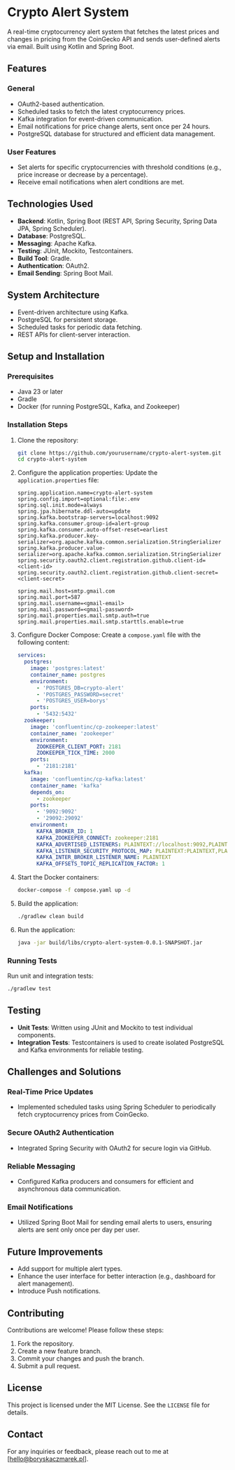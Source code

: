 # Crypto Alert System

A real-time cryptocurrency alert system that fetches the latest prices and changes in pricing from the CoinGecko API and sends user-defined alerts via email. Built using Kotlin and Spring Boot.

## Features

### General
- OAuth2-based authentication.
- Scheduled tasks to fetch the latest cryptocurrency prices.
- Kafka integration for event-driven communication.
- Email notifications for price change alerts, sent once per 24 hours.
- PostgreSQL database for structured and efficient data management.

### User Features
- Set alerts for specific cryptocurrencies with threshold conditions (e.g., price increase or decrease by a percentage).
- Receive email notifications when alert conditions are met.

## Technologies Used

- **Backend**: Kotlin, Spring Boot (REST API, Spring Security, Spring Data JPA, Spring Scheduler).
- **Database**: PostgreSQL.
- **Messaging**: Apache Kafka.
- **Testing**: JUnit, Mockito, Testcontainers.
- **Build Tool**: Gradle.
- **Authentication**: OAuth2.
- **Email Sending**: Spring Boot Mail.

## System Architecture

- Event-driven architecture using Kafka.
- PostgreSQL for persistent storage.
- Scheduled tasks for periodic data fetching.
- REST APIs for client-server interaction.

## Setup and Installation

### Prerequisites
- Java 23 or later
- Gradle
- Docker (for running PostgreSQL, Kafka, and Zookeeper)

### Installation Steps

1. Clone the repository:
   ```bash
   git clone https://github.com/yourusername/crypto-alert-system.git
   cd crypto-alert-system
   ```

2. Configure the application properties:
   Update the `application.properties` file:
   ```properties
   spring.application.name=crypto-alert-system
   spring.config.import=optional:file:.env
   spring.sql.init.mode=always
   spring.jpa.hibernate.ddl-auto=update
   spring.kafka.bootstrap-servers=localhost:9092
   spring.kafka.consumer.group-id=alert-group
   spring.kafka.consumer.auto-offset-reset=earliest
   spring.kafka.producer.key-serializer=org.apache.kafka.common.serialization.StringSerializer
   spring.kafka.producer.value-serializer=org.apache.kafka.common.serialization.StringSerializer
   spring.security.oauth2.client.registration.github.client-id=<client-id>
   spring.security.oauth2.client.registration.github.client-secret=<client-secret>

   spring.mail.host=smtp.gmail.com
   spring.mail.port=587
   spring.mail.username=<gmail-email>
   spring.mail.password=<gmail-password>
   spring.mail.properties.mail.smtp.auth=true
   spring.mail.properties.mail.smtp.starttls.enable=true
   ```

3. Configure Docker Compose:
   Create a `compose.yaml` file with the following content:
   ```yaml
   services:
     postgres:
       image: 'postgres:latest'
       container_name: postgres
       environment:
         - 'POSTGRES_DB=crypto-alert'
         - 'POSTGRES_PASSWORD=secret'
         - 'POSTGRES_USER=borys'
       ports:
         - '5432:5432'
     zookeeper:
       image: 'confluentinc/cp-zookeeper:latest'
       container_name: 'zookeeper'
       environment:
         ZOOKEEPER_CLIENT_PORT: 2181
         ZOOKEEPER_TICK_TIME: 2000
       ports:
         - '2181:2181'
     kafka:
       image: 'confluentinc/cp-kafka:latest'
       container_name: 'kafka'
       depends_on:
         - zookeeper
       ports:
         - '9092:9092'
         - '29092:29092'
       environment:
         KAFKA_BROKER_ID: 1
         KAFKA_ZOOKEEPER_CONNECT: zookeeper:2181
         KAFKA_ADVERTISED_LISTENERS: PLAINTEXT://localhost:9092,PLAINTEXT_HOST://localhost:29092
         KAFKA_LISTENER_SECURITY_PROTOCOL_MAP: PLAINTEXT:PLAINTEXT,PLAINTEXT_HOST:PLAINTEXT
         KAFKA_INTER_BROKER_LISTENER_NAME: PLAINTEXT
         KAFKA_OFFSETS_TOPIC_REPLICATION_FACTOR: 1
   ```

4. Start the Docker containers:
   ```bash
   docker-compose -f compose.yaml up -d
   ```

5. Build the application:
   ```bash
   ./gradlew clean build
   ```

6. Run the application:
   ```bash
   java -jar build/libs/crypto-alert-system-0.0.1-SNAPSHOT.jar
   ```

### Running Tests

Run unit and integration tests:
```bash
./gradlew test
```

## Testing

- **Unit Tests**: Written using JUnit and Mockito to test individual components.
- **Integration Tests**: Testcontainers is used to create isolated PostgreSQL and Kafka environments for reliable testing.

## Challenges and Solutions

### Real-Time Price Updates
- Implemented scheduled tasks using Spring Scheduler to periodically fetch cryptocurrency prices from CoinGecko.

### Secure OAuth2 Authentication
- Integrated Spring Security with OAuth2 for secure login via GitHub.

### Reliable Messaging
- Configured Kafka producers and consumers for efficient and asynchronous data communication.

### Email Notifications
- Utilized Spring Boot Mail for sending email alerts to users, ensuring alerts are sent only once per day per user.

## Future Improvements
- Add support for multiple alert types.
- Enhance the user interface for better interaction (e.g., dashboard for alert management).
- Introduce Push notifications.

## Contributing

Contributions are welcome! Please follow these steps:

1. Fork the repository.
2. Create a new feature branch.
3. Commit your changes and push the branch.
4. Submit a pull request.

## License

This project is licensed under the MIT License. See the `LICENSE` file for details.

## Contact

For any inquiries or feedback, please reach out to me at [hello@boryskaczmarek.pl].
